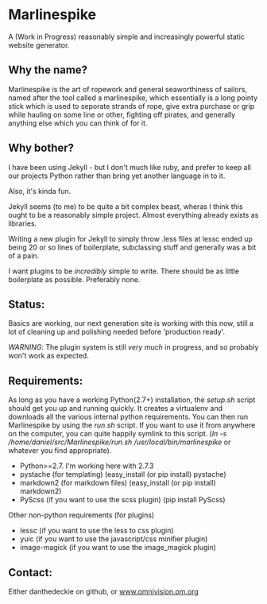 # Marlinespike

A (Work in Progress) reasonably simple and increasingly powerful static website generator.

## Why the name?

Marlinespike is the art of ropework and general seaworthiness of sailors,
named after the tool called a marlinespike, which essentially is a long pointy
stick which is used to seporate strands of rope, give extra purchase or grip
while hauling on some line or other, fighting off pirates, and generally
anything else which you can think of for it.

## Why bother?

I have been using Jekyll - but I don't much like ruby, and prefer to keep
all our projects Python rather than bring yet another language in to it.

Also, it's kinda fun.

Jekyll seems (to me) to be quite a bit complex beast, wheras I think this
ought to be a reasonably simple project.  Almost everything already exists as
libraries.

Writing a new plugin for Jekyll to simply throw .less files at lessc ended up being
20 or so lines of boilerplate, subclassing stuff and generally was a bit of a pain.

I want plugins to be *incredibly* simple to write.  There should be as little
boilerplate as possible. Preferably none.

## Status:

Basics are working, our next generation site is working with this now,
still a lot of cleaning up and polishing needed before 'production ready'.

_WARNING_: The plugin system is still *very much* in progress, and so probably
won't work as expected.

## Requirements:

As long as you have a working Python(2.7+) installation, the *setup.sh* script should
get you up and running quickly.  It creates a virtualenv and downloads all the
various internal python requirements.  You can then run Marlinespike by using
the *run.sh* script.  If you want to use it from anywhere on the computer,
you can quite happily symlink to this script.
(*ln -s /home/daniel/src/Marlinespike/run.sh /usr/local/bin/marlinespike*
or whatever you find appropriate).

- Python>=2.7.  I'm working here with 2.7.3
- pystache (for templating) (easy_install (or pip install) pystache)
- markdown2 (for markdown files) (easy_install (or pip install) markdown2)
- PyScss (if you want to use the scss plugin) (pip install PyScss)

Other non-python requirements (for plugins)

- lessc (if you want to use the less to css plugin)
- yuic (if you want to use the javascript/css minifier plugin)
- image-magick (if you want to use the image_magick plugin)

## Contact:

Either danthedeckie on github, or www.omnivision.om.org
